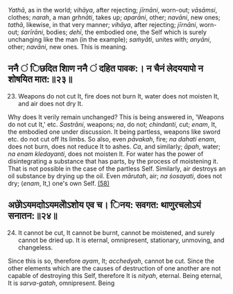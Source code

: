 *Yathā*, as in the world; *vihāya*, after rejecting; *jīrnāni*, worn-out; *vāsāmsi*, clothes; *narah*, a man *grhnāti*, takes up; *aparāni*, other; *navāni*, new ones; *tathā*, likewise, in that very manner; *vihāya*, after rejecting; *jīrnāni*, worn-out; *śarīrāni*, bodies; *dehī*, the embodied one, the Self which is surely unchanging like the man (in the example); *saṁyāti*, unites with; *anyāni*, other; *navāni*, new ones. This is meaning.

## ननै ं िछदित शािण ननै ं दहित पावक:। न चैनं लेदययापो न शोषयित मात:॥२३॥

23. Weapons do not cut It, fire does not burn It, water does not moisten It, and air does not dry It.

Why does It verily remain unchanged? This is being answered in, 'Weapons do not cut It,' etc. *Śastrāni*, weapons; *na*, do not; *chindanti*, cut; *enam*, It, the embodied one under discussion. It being partless, weapons like sword etc. do not cut off Its limbs. So also, even *pāvakah*, fire; *na dahati enam*, does not burn, does not reduce It to ashes. *Ca*, and similarly; *āpah*, water; *na enam kledayanti*, does not moisten It. For water has the power of disintegrating a substance that has parts, by the process of moistening it. That is not possible in the case of the partless Self. Similarly, air destroys an oil substance by drying up the oil. Even *mārutah*, air; *na śosayati*, does not dry; (*enam*, It,) one's own Self. [\(58\)](#page--1-0)

## अछेोऽयमदाोऽयमलेोऽशोय एव च। िनय: सवगत: थाणुरचलोऽयं सनातन:॥२४॥

24. It cannot be cut, It cannot be burnt, cannot be moistened, and surely cannot be dried up. It is eternal, omnipresent, stationary, unmoving, and changeless.

Since this is so, therefore *ayam*, It; *acchedyah*, cannot be cut. Since the other elements which are the causes of destruction of one another are not capable of destroying this Self, therefore It is *nityah*, eternal. Being eternal, It is *sarva-gatah*, omnipresent. Being